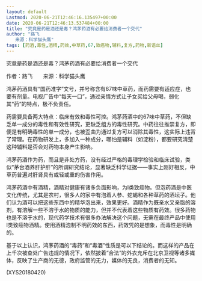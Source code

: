 ```yaml
---
layout: default
Lastmod: 2020-06-21T12:46:16.135497+00:00
date: 2020-06-21T12:46:13.537484+00:00
title: "究竟是药是酒还是毒？鸿茅药酒有必要给消费者一个交代"
author: "路飞
　　来源：科学猫头鹰"
tags: [药酒,毒性,酒精,药效,中草药,67,致癌物,辅料,复方,药物,新语丝]
---
```


究竟是药是酒还是毒？鸿茅药酒有必要给消费者一个交代

作者：路飞　　来源：科学猫头鹰

鸿茅药酒具有“国药准字”文号，并号称含有67味中草药，而药需要有适应症，也要有剂量。电视广告中“每天一口”，通过亲情方式让子女买给父母喝，弱化其“药”的特点，极不负责任。

药需要具备两大特点：临床有效和毒性可控。鸿茅药酒中的67味中草药，不但缺乏单一成分的毒性和有效性研究，更缺乏组方的毒性研究。中药往往推崇复方，即便是有明确毒性的单一成分，也被歪曲为通过复方可以消除其毒性，这实际上违背了常理。在药物研发上，多加入一种成分，哪怕是辅料（如淀粉），都要研究清楚这种辅料是否会对药物本身产生影响。

鸿茅药酒作为药，而且是非处方药，没有经过严格的毒理学检验和临床试验，类似“茅台酒养肝护肝”的所谓研究结论，显著缺乏科学证据——事实上刚好相反，中草药普遍对肝肾具有或轻或重的伤害作用。

鸿茅药酒中有酒精，酒精对健康有诸多负面影响，为I类致癌物。但泡药酒是中医文化传统，尤其是农村，很多人的家中有泡着人参、蛇蝎和各种草药的酒坛子。他们认为酒可以把这些东西中的精华泡出来，效果更好。酒精作为既亲水又亲脂的溶剂，有溶解一些不溶于水的物质的能力，但并不代表着这些物质有药效。很多药物也是不溶于水的，现代药学技术有很多办法解决这个问题，无需在最终产品中使用I类致癌物酒精。使用酒精泡制不明药效的东西，药效凭的是想象，而毒性是明确的。

基于以上认识，鸿茅药酒的“毒药”和“毒酒”性质是可以下结论的。而这样的产品在上千次被查处广告违规的情况下，依然披着“合法”的外衣充斥在北京卫视等诸多媒体，反映了生产商的无德，政府监管的无力，媒体的无良，消费者的无知。

(XYS20180420)

